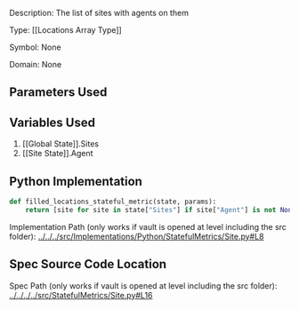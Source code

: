 Description: The list of sites with agents on them

Type: [[Locations Array Type]]

Symbol: None

Domain: None

## Parameters Used

## Variables Used
1. [[Global State]].Sites
2. [[Site State]].Agent

## Python Implementation
```python
def filled_locations_stateful_metric(state, params):
    return [site for site in state["Sites"] if site["Agent"] is not None]
```
Implementation Path (only works if vault is opened at level including the src folder): [../../../src/Implementations/Python/StatefulMetrics/Site.py#L8](../../../src/Implementations/Python/StatefulMetrics/Site.py#L8)

## Spec Source Code Location

Spec Path (only works if vault is opened at level including the src folder): [../../../../src/StatefulMetrics/Site.py#L16](../../../../src/StatefulMetrics/Site.py#L16)

